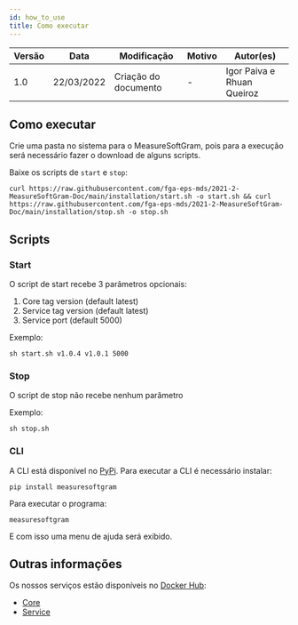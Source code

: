 ```yaml
---
id: how_to_use
title: Como executar
---
```


| Versão | Data       | Modificação                    | Motivo | Autor(es) |
| ------ | ---------- | ------------------------------ | ------ | ----- |
| 1.0    | 22/03/2022 | Criação do documento | - | Igor Paiva e Rhuan Queiroz |

## Como executar

Crie uma pasta no sistema para o MeasureSoftGram, pois para a execução será necessário fazer o download de alguns scripts.

Baixe os scripts de `start` e `stop`:

```
curl https://raw.githubusercontent.com/fga-eps-mds/2021-2-MeasureSoftGram-Doc/main/installation/start.sh -o start.sh && curl https://raw.githubusercontent.com/fga-eps-mds/2021-2-MeasureSoftGram-Doc/main/installation/stop.sh -o stop.sh
```

## Scripts

### Start

O script de start recebe 3 parâmetros opcionais:

1. Core tag version (default latest)
2. Service tag version (default latest)
3. Service port (default 5000)

Exemplo:

```
sh start.sh v1.0.4 v1.0.1 5000
```

### Stop

O script de stop não recebe nenhum parâmetro

Exemplo:

```
sh stop.sh
```

### CLI

A CLI está disponível no [PyPi](https://pypi.org/project/measuresoftgram/). Para executar a CLI é necessário instalar:

```
pip install measuresoftgram
```

Para executar o programa:

```
measuresoftgram
```

E com isso uma menu de ajuda será exibido.

## Outras informações

Os nossos serviços estão disponíveis no [Docker Hub](https://hub.docker.com):

- [Core](https://hub.docker.com/repository/docker/measuresoftgram/core)
- [Service](https://hub.docker.com/repository/docker/measuresoftgram/service)
